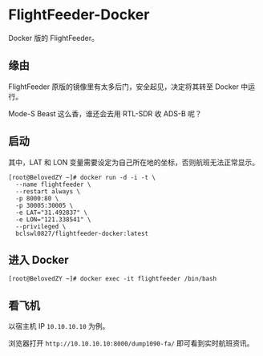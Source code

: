 # FlightFeeder-Docker

Docker 版的 FlightFeeder。

## 缘由

FlightFeeder 原版的镜像里有太多后门，安全起见，决定将其转至 Docker 中运行。

Mode-S Beast 这么香，谁还会去用 RTL-SDR 收 ADS-B 呢？

## 启动

其中，LAT 和 LON 变量需要设定为自己所在地的坐标，否则航班无法正常显示。

```
[root@BelovedZY ~]# docker run -d -i -t \
  --name flightfeeder \
  --restart always \
  -p 8000:80 \
  -p 30005:30005 \
  -e LAT="31.492837" \
  -e LON="121.338541" \
  --privileged \
  bclswl0827/flightfeeder-docker:latest
```

## 进入 Docker

```
[root@BelovedZY ~]# docker exec -it flightfeeder /bin/bash
```

## 看飞机

以宿主机 IP `10.10.10.10` 为例。

浏览器打开 `http://10.10.10.10:8000/dump1090-fa/` 即可看到实时航班资讯。
